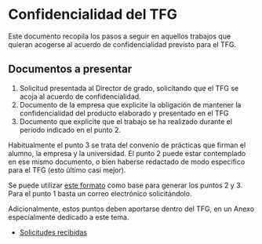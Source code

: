 # Confidencialidad del TFG

Este documento recopila los pasos a seguir en aquellos trabajos que quieran acogerse al acuerdo de confidencialidad previsto para el TFG.

## Documentos a presentar

1. Solicitud presentada al Director de grado, solicitando que el TFG se acoja al acuerdo de confidencialidad.
2. Documento de la empresa que explicite la obligación de mantener la confidencialidad del producto elaborado y presentado en el TFG
3. Documento que explicite que el trabajo se ha realizado durante el período indicado en el punto 2.

Habitualmente el punto 3 se trata del convenio de prácticas que firman el alumno, la empresa y la universidad. El punto 2 puede estar contemplado en ese mismo documento, o bien haberse redactado de modo específico para el TFG (esto último casi mejor).

Se puede utilizar [este formato](plantillaAcuerdoConfidencialidad.md) como base para generar los puntos 2 y 3. Para el punto 1 basta un correo electrónico solicitándolo.

Adicionalmente, estos puntos deben aportarse dentro del TFG, en un Anexo especialmente dedicado a este tema.

- [Solicitudes recibidas](confidencialidad.md)